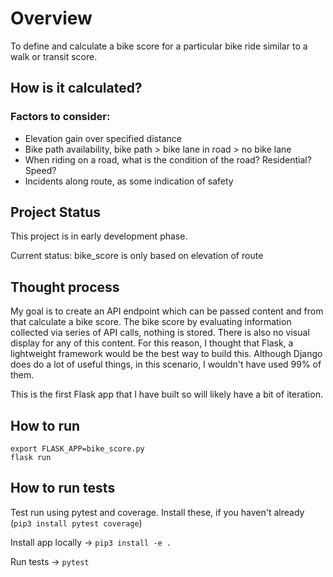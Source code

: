 # Overview

To define and calculate a bike score for a particular bike ride similar to a walk or transit score. 

## How is it calculated?

### Factors to consider:

<ul>
  <li>Elevation gain over specified distance</li>
  <li>Bike path availability, bike path > bike lane in road > no bike lane</li>
  <li>When riding on a road, what is the condition of the road? Residential? Speed?</li>
  <li>Incidents along route, as some indication of safety</li>
</ul>

## Project Status

This project is in early development phase. 

Current status: bike_score is only based on elevation of route

## Thought process

My goal is to create an API endpoint which can be passed content and from that calculate a bike score. The bike score by evaluating information collected via series of API calls, nothing is stored. There is also no visual display for any of this content. For this reason, I thought that Flask, a lightweight framework would be the best way to build this. Although Django does do a lot of useful things, in this scenario, I wouldn't have used 99% of them.

This is the first Flask app that I have built so will likely have a bit of iteration.

## How to run
```
export FLASK_APP=bike_score.py
flask run
```

## How to run tests
Test run using pytest and coverage. Install these, if you haven't already (`pip3 install pytest coverage`)

Install app locally -> `pip3 install -e .`

Run tests -> `pytest`